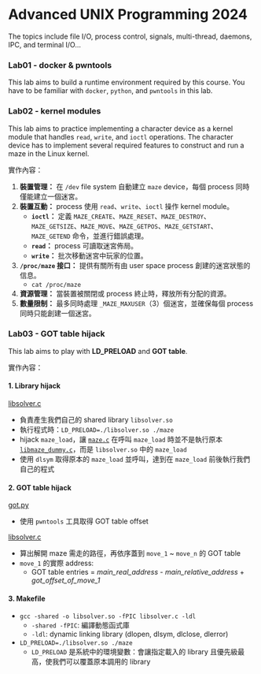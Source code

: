 # Advanced UNIX Programming 2024
The topics include file I/O, process control, signals, multi-thread, daemons, IPC, and terminal I/O...

### Lab01 - docker & pwntools

This lab aims to build a runtime environment required by this course. You have to be familiar with `docker`, `python`, and `pwntools` in this lab.

### Lab02 - kernel modules

This lab aims to practice implementing a character device as a kernel module that handles `read`, `write`, and `ioctl` operations. The character device has to implement several required features to construct and run a maze in the Linux kernel.

實作內容：
1. **裝置管理：** 在 `/dev` file system 自動建立 `maze` device，每個 process 同時僅能建立一個迷宮。
1. **裝置互動：** process 使用 `read`、`write`、`ioctl` 操作 kernel module。
    - **`ioctl`：** 定義 `MAZE_CREATE`、`MAZE_RESET`、`MAZE_DESTROY`、`MAZE_GETSIZE`、`MAZE_MOVE`、`MAZE_GETPOS`、`MAZE_GETSTART`、`MAZE_GETEND` 命令，並進行錯誤處理。
    - **`read`：** process 可讀取迷宮佈局。
    - **`write`：** 批次移動迷宮中玩家的位置。
1. **`/proc/maze` 接口：** 提供有關所有由 user space process 創建的迷宮狀態的信息。
    - `cat /proc/maze`
1. **資源管理：** 當裝置被關閉或 process 終止時，釋放所有分配的資源。
1. **數量限制：** 最多同時處理 `_MAZE_MAXUSER`（3）個迷宮，並確保每個 process 同時只能創建一個迷宮。

### Lab03 - GOT table hijack

This lab aims to play with **LD_PRELOAD** and **GOT table**. 

實作內容：

#### 1. Library hijack
[libsolver.c](./lab03_got_table_hijack/libsolver.c) 
* 負責產生我們自己的 shared library `libsolver.so`
* 執行程式時：`LD_PRELOAD=./libsolver.so ./maze`
* hijack `maze_load`，讓 [`maze.c`](./lab03_got_table_hijack/maze.c) 在呼叫 `maze_load` 時並不是執行原本 [`libmaze_dummy.c`](./lab03_got_table_hijack/libmaze_dummy.c)，而是 `libsolver.so` 中的 `maze_load`
* 使用 `dlsym` 取得原本的 `maze_load` 並呼叫，達到在 `maze_load` 前後執行我們自己的程式

#### 2. GOT table hijack
[got.py](./lab03_got_table_hijack/got/got.py)
* 使用 `pwntools` 工具取得 GOT table offset

[libsolver.c](./lab03_got_table_hijack/libsolver.c) 
* 算出解開 maze 需走的路徑，再依序蓋到  `move_1` ~ `move_n` 的 GOT table
* `move_1` 的實際 address:
  * GOT table entries = *main_real_address* - *main_relative_address* + *got_offset_of_move_1* 


#### 3. Makefile
* `gcc -shared -o libsolver.so -fPIC libsolver.c -ldl`
  * `-shared -fPIC`: 編譯動態函式庫
  * `-ldl`: dynamic linking library (dlopen, dlsym, dlclose, dlerror)
* `LD_PRELOAD=./libsolver.so ./maze`
  * `LD_PRELOAD` 是系統中的環境變數：會讓指定載入的 library 且優先級最高，使我們可以覆蓋原本調用的 library
